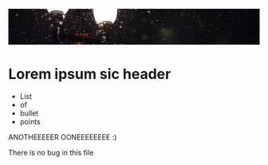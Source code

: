  ![banner](./img/streetlight.jpg)

 # Lorem ipsum sic header

* List
* of
* bullet
* points


ANOTHEEEEER OONEEEEEEEE :)


<p> There is no bug in this file</p>
